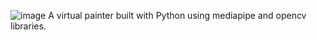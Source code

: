 ![image](https://github.com/Kruthardh11/Virtual-Painter/assets/110627779/8f7e8331-0274-4c90-b006-aff4d65415f5)
A virtual painter built with Python using mediapipe and opencv libraries.
